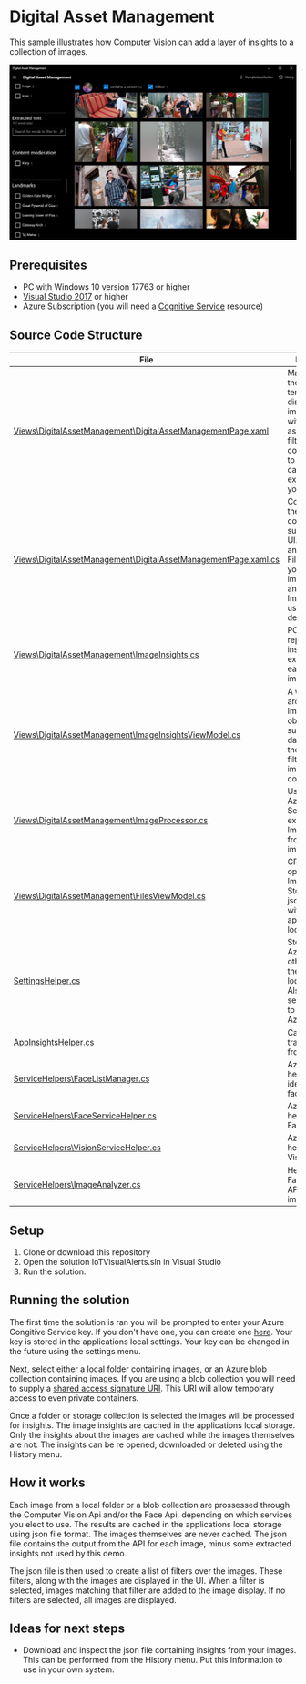 # Digital Asset Management
This sample illustrates how Computer Vision can add a layer of insights to a collection of images. 

<p align="center">
  <img src="ReadmeAssets/Screenshot.jpg" />
</p>

## Prerequisites

* PC with Windows 10 version 17763 or higher
* [Visual Studio 2017](https://visualstudio.microsoft.com/) or higher
* Azure Subscription (you will need a [Cognitive Service](https://ms.portal.azure.com/#create/Microsoft.CognitiveServicesAllInOne) resource)

## Source Code Structure
| File | Description |
|-------------|-------------|
| [Views\DigitalAssetManagement\DigitalAssetManagementPage.xaml](Digital%20Asset%20Management/Views/DigitalAssetManagement/DigitalAssetManagementPage.xaml) | Main XAML for the solution template. It displays the images along with its associated filters.  It also contains the UI to manage your cached insights extracted from your images.|
| [Views\DigitalAssetManagement\DigitalAssetManagementPage.xaml.cs](Digital%20Asset%20Management/Views/DigitalAssetManagement/DigitalAssetManagementPage.xaml.cs) | Code behind for the XAML UI. It contains basic support for the UI.  It also hosts an instance of a FileViewModel, your current image insights and ImageProcesser use to run the demo.|
| [Views\DigitalAssetManagement\ImageInsights.cs](Digital%20Asset%20Management/Views/DigitalAssetManagement/ImageInsights.cs) | POCO object representing insights extracted from each of your images.|
| [Views\DigitalAssetManagement\ImageInsightsViewModel.cs](Digital%20Asset%20Management/Views/DigitalAssetManagement/ImageInsightsViewModel.cs) | A wrapper around the ImageInsights object to support databinding to the UI and filtering the image collection.|
| [Views\DigitalAssetManagement\ImageProcessor.cs](Digital%20Asset%20Management/Views/DigitalAssetManagement/ImageProcessor.cs) | Uses your Azure Cognitive Service to extract ImageInsights from your images.|
| [Views\DigitalAssetManagement\FilesViewModel.cs](Digital%20Asset%20Management/Views/DigitalAssetManagement/FilesViewModel.cs) | CRUD opporation for ImageInsights.  Stores them in json format within the applications local storage.|
| [SettingsHelper.cs](Digital%20Asset%20Management/SettingsHelper.cs) | Stores your Azure key and other settings in the application local storage.  Also configures service helpers to use your Azure key.|
| [AppInsightsHelper.cs](Digital%20Asset%20Management/AppInsightsHelper.cs) | Can be used to track telemetry from the demo.|
| [ServiceHelpers\FaceListManager.cs](ServiceHelpers/FaceListManager.cs) | Azure service helper to identify unique faces.|
| [ServiceHelpers\FaceServiceHelper.cs](ServiceHelpers/FaceServiceHelper.cs) | Azure service helper for the Face API.|
| [ServiceHelpers\VisionServiceHelper.cs](ServiceHelpers/VisionServiceHelper.cs) | Azure service helper for the Vision API.|
| [ServiceHelpers\ImageAnalyzer.cs](ServiceHelpers/ImageAnalyzer.cs) | Helps run the Face and Vision API upon an image.|

## Setup

1. Clone or download this repository
2. Open the solution IoTVisualAlerts.sln in Visual Studio
3. Run the solution.

## Running the solution

The first time the solution is ran you will be prompted to enter your Azure Congitive Service key.  If you don't have one, you can create one [here](https://ms.portal.azure.com/#create/Microsoft.CognitiveServicesAllInOne).  Your key is stored in the applications local settings.  Your key can be changed in the future using the settings menu.

Next, select either a local folder containing images, or an Azure blob collection containing images.  If you are using a blob collection you will need to supply a [shared access signature URI](https://docs.microsoft.com/en-us/azure/storage/common/storage-sas-overview).  This URI will allow temporary access to even private containers.

Once a folder or storage collection is selected the images will be processed for insights.  The image insights are cached in the applications local storage.  Only the insights about the images are cached while the images themselves are not.  The insights can be re opened, downloaded or deleted using the History menu.

## How it works

Each image from a local folder or a blob collection are prossessed through the Computer Vision Api and/or the Face Api, depending on which services you elect to use.  The results are cached in the applications local storage using json file format.  The images themselves are never cached.  The json file contains the output from the API for each image, minus some extracted insights not used by this demo.

The json file is then used to create a list of filters over the images.  These filters, along with the images are displayed in the UI.  When a filter is selected, images matching that filter are added to the image display.  If no filters are selected, all images are displayed.

## Ideas for next steps
* Download and inspect the json file containing insights from your images.  This can be performed from the History menu.  Put this information to use in your own system.
